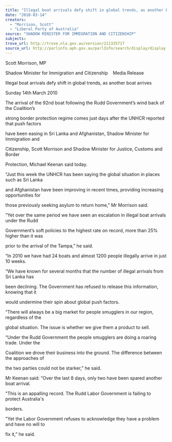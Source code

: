 ```yaml
---
title: "Illegal boat arrivals defy shift in global trends, as another boat arrives."
date: "2010-03-14"
creators:
  - "Morrison, Scott"
  - "Liberal Party of Australia"
source: "SHADOW MINISTER FOR IMMIGRATION AND CITIZENSHIP"
subjects:
trove_url: http://trove.nla.gov.au/version/211335717
source_url: http://parlinfo.aph.gov.au/parlInfo/search/display/display.w3p;query=Id%3A%22media/pressrel/SZXW6%22
---
```


 Scott Morrison, MP 

 Shadow Minister for Immigration and Citizenship    Media Release 

 

 Illegal boat arrivals defy shift in global trends, as another boat arrives 

 Sunday 14th March 2010 

 

 The arrival of the 92nd boat following the Rudd Government’s wind back of the Coalition’s 

 strong border protection regime comes just days after the UNHCR reported that push factors 

 have been easing in Sri Lanka and Afghanistan, Shadow Minister for Immigration and 

 Citizenship, Scott Morrison and Shadow Minister for Justice, Customs and Border 

 Protection, Michael Keenan said today. 

 

 “Just this week the UNHCR has been saying the global situation in places such as Sri Lanka 

 and Afghanistan have been improving in recent times, providing increasing opportunities for 

 those previously seeking asylum to return home,” Mr Morrison said. 

 

 “Yet over the same period we have seen an escalation in illegal boat arrivals under the Rudd 

 Government’s soft policies to the highest rate on record, more than 25% higher than it was 

 prior to the arrival of the Tampa,” he said. 

 

 “In 2010 we have had 24 boats and almost 1200 people illegally arrive in just 10 weeks. 

 

 “We have known for several months that the number of illegal arrivals from Sri Lanka has 

 been declining. The Government has refused to release this information, knowing that it 

 would undermine their spin about global push factors. 

 

 “There will always be a big market for people smugglers in our region, regardless of the 

 global situation. The issue is whether we give them a product to sell. 

 

 “Under the Rudd Government the people smugglers are doing a roaring trade. Under the 

 Coalition we drove their business into the ground. The difference between the approaches of 

 the two parties could not be starker,” he said. 

 

 Mr Keenan said: “Over the last 8 days, only two have been spared another boat arrival. 

 

 "This is an appalling record. The Rudd Labor Government is failing to protect Australia's 

 borders. 

 

 "Yet the Labor Government refuses to acknowledge they have a problem and have no will to 

 fix it,” he said.  

 

